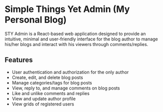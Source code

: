 # Simple Things Yet Admin (My Personal Blog)

STY Admin is a React-based web application designed to provide an intuitive, minimal and user-friendly interface for the blog author to manage his/her blogs and interact with his viewers through comments/replies.

## Features
- User authentication and authorization for the only author
- Create, edit, and delete blog posts
- Manage categories/tags for blog posts
- View, reply to, and manage comments on blog posts
- Like and unlike comments and replies
- View and update author profile
- View grids of registered users